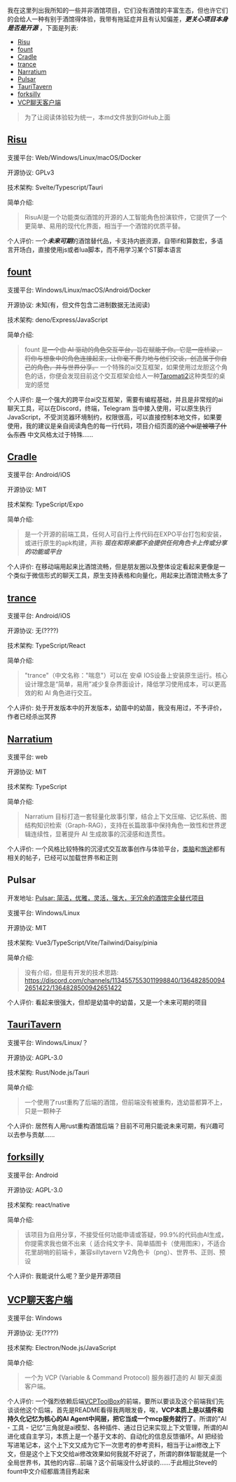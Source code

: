 我在这里列出我所知的一些并非酒馆项目，它们没有酒馆的丰富生态，但也许它们的会给人一种有别于酒馆得体验，我带有拖延症并且有认知偏差，***更关心项目本身是否是开源*** ，下面是列表: 
- [Risu](https://github.com/Hai-de/Cyber_Character_Card_Family_Tree/blob/main/文章/替代酒馆.md#Risu)
- [fount](https://github.com/Hai-de/Cyber_Character_Card_Family_Tree/blob/main/文章/替代酒馆.md#fount)
- [Cradle](https://github.com/Hai-de/Cyber_Character_Card_Family_Tree/blob/main/文章/替代酒馆.md#Cradle)
- [trance](https://github.com/Hai-de/Cyber_Character_Card_Family_Tree/blob/main/文章/替代酒馆.md#trance)
- [Narratium](https://github.com/Hai-de/Cyber_Character_Card_Family_Tree/blob/main/文章/替代酒馆.md#Narratium)
- [Pulsar](https://github.com/Hai-de/Cyber_Character_Card_Family_Tree/blob/main/文章/替代酒馆.md#Pulsar)
- [TauriTavern](https://github.com/Hai-de/Cyber_Character_Card_Family_Tree/blob/main/文章/替代酒馆.md#TauriTavern)
- [forksilly](https://github.com/Hai-de/Cyber_Character_Card_Family_Tree/blob/main/文章/替代酒馆.md#forksilly)
- [VCP聊天客户端](https://github.com/Hai-de/Cyber_Character_Card_Family_Tree/blob/main/文章/替代酒馆.md#VCP聊天客户端)

> 为了让阅读体验较为统一，本md文件放到GitHub上面

## [Risu](https://github.com/kwaroran/RisuAI)

支援平台: Web/Windows/Linux/macOS/Docker

开源协议: GPLv3

技术架构: Svelte/Typescript/Tauri

简单介绍: 
> RisuAI是一个功能类似酒馆的开源的人工智能角色扮演软件，它提供了一个更简单、易用的现代化界面，相当于一个酒馆的优质平替。

个人评价: 一个***未来可期***的酒馆替代品，卡支持内嵌资源，自带if和算数宏，多语言开场白，直接使用js或者lua脚本，而不用学习某个ST脚本语言

## [fount](https://github.com/steve02081504/fount)

支援平台: Windows/Linux/macOS/Android/Docker

开源协议: 未知(有，但文件包含二进制数据无法阅读)

技术架构:  deno/Express/JavaScript

简单介绍: 

> fount 是~~一个由 AI 驱动的角色交互平台，旨在赋能于你。它是一座桥梁，将你与想象中的角色连接起来，让你毫不费力地与他们交谈，创造属于你自己的角色，并与世界分享。~~ 一个特殊的ai交互框架，如果使用过龙胆这个角色的话，你便会发现目前这个交互框架会给人一种[Taromati2](https://github.com/Taromati2/Taromati2)这种类型的桌宠的感觉

个人评价: 是一个强大的跨平台ai交互框架，需要有编程基础，并且是非常规的ai聊天工具，可以在Discord，终端，Telegram 当中接入使用，可以原生执行JavaScript，不受浏览器环境制约，权限很高，可以直接控制本地文件，如果要使用，我的建议是亲自阅读角色的每一行代码，项目介绍页面的~~这个ai是被喂了什么东西~~ 中文风格太过于特殊......

## [Cradle](https://github.com/AliceSyndrome285/CradleAI)

支援平台: Android/iOS

开源协议: MIT

技术架构: TypeScript/Expo

简单介绍: 
> 是一个开源的前端工具，任何人可自行上传代码在EXPO平台打包和安装，或进行原生的apk构建，声称 ***现在和将来都不会提供任何角色卡上传或分享的功能或平台*** 

个人评价: 在移动端用起来比酒馆流畅，但是朋友圈以及整体设定看起来更像是一个类似于微信形式的聊天工具，原生支持表格和向量化，用起来比酒馆流畅太多了

## [trance](https://github.com/oocmoe/trance)

支援平台: Android/iOS

开源协议: 无(????)

技术架构: TypeScript/React

简单介绍: 
>  "trance"（中文名称："喘息"）可以在 安卓 IOS设备上安装原生运行。核心设计理念是“简单，易用”减少复杂界面设计，降低学习使用成本，可以更高效的和 AI 角色进行交互。

个人评价: 处于开发版本中的开发版本，幼苗中的幼苗，我没有用过，不予评价，作者已经杀出冥界

## [Narratium](https://github.com/Narratium/Narratium.ai)

支援平台: web

开源协议: MIT

技术架构: TypeScript

简单介绍: 

> Narratium 目标打造一套轻量化故事引擎，结合上下文压缩、记忆系统、图结构知识检索（Graph-RAG），支持在长篇故事中保持角色一致性和世界逻辑连续性，显著提升 AI 生成故事的沉浸感和连贯性。

个人评价: 一个风格比较特殊的沉浸式交互故事创作与体验平台，[类脑](https://discord.com/channels/1134557553011998840/1371671334718935150)和[旅途](https://discord.com/channels/1291925535324110879/1371680260340318289)都有相关的帖子，已经可以加载世界书和正则

## Pulsar
开发地址: [Pulsar: 简洁，优雅，灵活，强大，无冗余的酒馆完全替代项目](https://discord.com/channels/1134557553011998840/1364828500942651422/1373585893369184317)

支援平台: Windows/Linux

开源协议: MIT

技术架构: Vue3/TypeScript/Vite/Tailwind/Daisy/pinia

简单介绍: 

>  没有介绍，但是有开发的技术思路: https://discord.com/channels/1134557553011998840/1364828500942651422/1364828500942651422

个人评价: 看起来很强大，但却是幼苗中的幼苗，又是一个未来可期的项目

## [TauriTavern](https://github.com/Darkatse/TauriTavern)

支援平台: Windows/Linux/？

开源协议: AGPL-3.0

技术架构: Rust/Node.js/Tauri

简单介绍: 
>  一个使用了rust重构了后端的酒馆，但前端没有被重构，连幼苗都算不上，只是一颗种子

个人评价: 居然有人用rust重构酒馆后端？目前不可用只能说未来可期，有兴趣可以去参与贡献......

## [forksilly](https://github.com/fatsnk/forksilly.doc)

支援平台: Android

开源协议: AGPL-3.0

技术架构: react/native

简单介绍: 
>  该项目为自用分享，不接受任何功能申请或答疑，99.9%的代码由AI生成，你提需求我也做不出来（
>  适合纯文字卡、简单插图卡（使用图床），不适合花里胡哨的前端卡，兼容sillytavern V2角色卡（png）、世界书、正则、预设

个人评价: 我能说什么呢？至少是开源项目

## [VCP聊天客户端](https://github.com/lioensky/VCPChat)

支援平台: Windows

开源协议: 无(????)

技术架构: Electron/Node.js/JavaScript

简单介绍: 

> 一个为 VCP (Variable & Command Protocol) 服务器打造的 AI 聊天桌面客户端。

个人评价: 一个强烈依赖后端[VCPToolBox](https://github.com/lioensky/VCPToolBox)的前端，要所以要谈及这个前端我们先谈谈他这个后端，首先是README看得我两眼发昏，唉，**VCP本质上是以插件和持久化记忆为核心的AI Agent中间层，把它当成一个mcp服务就行了**。所谓的"AI - 工具 - 记忆"三角就是ai模型、各种插件、通过日记来实现上下文管理，所谓的AI 进化或自主学习，本质上是一个基于文本的、自动化的信息反馈循环。AI 把经验写进笔记本，这个上下文又成为它下一次思考的参考资料，相当于让ai修改上下文，但是这个上下文交给ai修改效果如何我就不好说了，所谓的群体智能就是一个全局世界书，其他的内容...前端？这个前端没什么好谈的......于此相比Steve的fount中文介绍都眉清目秀起来
